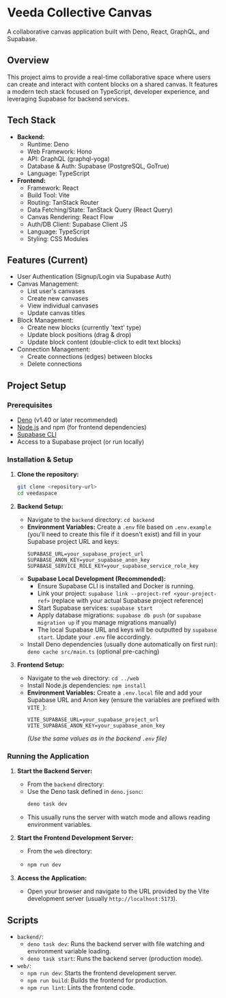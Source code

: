 # Veeda Collective Canvas

A collaborative canvas application built with Deno, React, GraphQL, and Supabase.

## Overview

This project aims to provide a real-time collaborative space where users can create and interact with content blocks on a shared canvas. It features a modern tech stack focused on TypeScript, developer experience, and leveraging Supabase for backend services.

## Tech Stack

*   **Backend:**
    *   Runtime: Deno
    *   Web Framework: Hono
    *   API: GraphQL (graphql-yoga)
    *   Database & Auth: Supabase (PostgreSQL, GoTrue)
    *   Language: TypeScript
*   **Frontend:**
    *   Framework: React
    *   Build Tool: Vite
    *   Routing: TanStack Router
    *   Data Fetching/State: TanStack Query (React Query)
    *   Canvas Rendering: React Flow
    *   Auth/DB Client: Supabase Client JS
    *   Language: TypeScript
    *   Styling: CSS Modules

## Features (Current)

*   User Authentication (Signup/Login via Supabase Auth)
*   Canvas Management:
    *   List user's canvases
    *   Create new canvases
    *   View individual canvases
    *   Update canvas titles
*   Block Management:
    *   Create new blocks (currently 'text' type)
    *   Update block positions (drag & drop)
    *   Update block content (double-click to edit text blocks)
*   Connection Management:
    *   Create connections (edges) between blocks
    *   Delete connections

## Project Setup

### Prerequisites

*   [Deno](https://deno.land/) (v1.40 or later recommended)
*   [Node.js](https://nodejs.org/) and npm (for frontend dependencies)
*   [Supabase CLI](https://supabase.com/docs/guides/cli)
*   Access to a Supabase project (or run locally)

### Installation & Setup

1.  **Clone the repository:**
    ```bash
    git clone <repository-url>
    cd veedaspace
    ```

2.  **Backend Setup:**
    *   Navigate to the `backend` directory: `cd backend`
    *   **Environment Variables:** Create a `.env` file based on `.env.example` (you'll need to create this file if it doesn't exist) and fill in your Supabase project URL and keys:
        ```dotenv
        SUPABASE_URL=your_supabase_project_url
        SUPABASE_ANON_KEY=your_supabase_anon_key
        SUPABASE_SERVICE_ROLE_KEY=your_supabase_service_role_key
        ```
    *   **Supabase Local Development (Recommended):**
        *   Ensure Supabase CLI is installed and Docker is running.
        *   Link your project: `supabase link --project-ref <your-project-ref>` (replace with your actual Supabase project reference)
        *   Start Supabase services: `supabase start`
        *   Apply database migrations: `supabase db push` (or `supabase migration up` if you manage migrations manually)
        *   The local Supabase URL and keys will be outputted by `supabase start`. Update your `.env` file accordingly.
    *   Install Deno dependencies (usually done automatically on first run): `deno cache src/main.ts` (optional pre-caching)

3.  **Frontend Setup:**
    *   Navigate to the `web` directory: `cd ../web`
    *   Install Node.js dependencies: `npm install`
    *   **Environment Variables:** Create a `.env.local` file and add your Supabase URL and Anon key (ensure the variables are prefixed with `VITE_`):
        ```dotenv
        VITE_SUPABASE_URL=your_supabase_project_url
        VITE_SUPABASE_ANON_KEY=your_supabase_anon_key
        ```
        *(Use the same values as in the backend `.env` file)*

### Running the Application

1.  **Start the Backend Server:**
    *   From the `backend` directory:
    *   Use the Deno task defined in `deno.jsonc`:
        ```bash
        deno task dev
        ```
    *   This usually runs the server with watch mode and allows reading environment variables.

2.  **Start the Frontend Development Server:**
    *   From the `web` directory:
    *   ```bash
        npm run dev
        ```

3.  **Access the Application:**
    *   Open your browser and navigate to the URL provided by the Vite development server (usually `http://localhost:5173`).

## Scripts

*   `backend/`:
    *   `deno task dev`: Runs the backend server with file watching and environment variable loading.
    *   `deno task start`: Runs the backend server (production mode).
*   `web/`:
    *   `npm run dev`: Starts the frontend development server.
    *   `npm run build`: Builds the frontend for production.
    *   `npm run lint`: Lints the frontend code. 